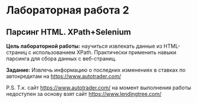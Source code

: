 # Лабораторная работа 2
## Парсинг HTML. XPath+Selenium

**Цель лабораторной работы:** научиться извлекать данные из HTML-страниц с использованием XPath. Практически применить навыки парсинга для сбора данных с веб-страниц.

**Задание:** Извлечь информацию о последних изменениях в ставках по автокредитам
на https://www.autotrader.com/

P.S. Т.к. сайт https://www.autotrader.com/ на момент выполнения работы недоступен за основу взят сайт https://www.lendingtree.com/
